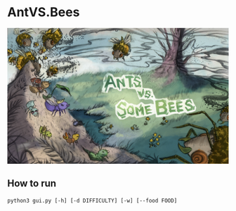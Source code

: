 # AntVS.Bees
<img src="antvsbee-mainpage.png">

## How to run

```
python3 gui.py [-h] [-d DIFFICULTY] [-w] [--food FOOD]
```
